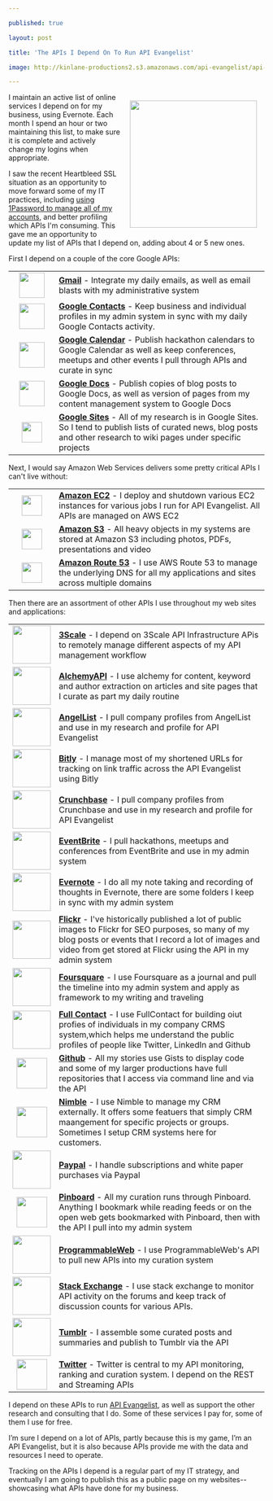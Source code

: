 ---
published: true
layout: post
title: 'The APIs I Depend On To Run API Evangelist'
image: http://kinlane-productions2.s3.amazonaws.com/api-evangelist/api-evangelist-logo-400.png
---

<p><img style="padding: 15px;" src="https://kinlane-productions2.s3.amazonaws.com/api-evangelist/api-evangelist-logo-400.png" alt="" width="250" align="right" />
<p>I maintain an active list of online services I depend on for my business, using Evernote.  Each month I spend an hour or two maintaining this list, to make sure it is complete and actively change my logins when appropriate.&nbsp;
<p>I saw the recent Heartbleed SSL situation as an opportunity to move forward some of my IT practices, including <a href="http://kinlane.reclaimyourdomain.org/2014/04/12/downloading-1password-from-agilebits/">using 1Password to manage all of my accounts</a>, and better profiling which APIs I'm consuming. This gave me an opportunity to update my list of APIs that I depend on, adding about 4 or 5 new ones.
<p>First I depend on a couple of the core Google APIs:
<table cellspacing="5" cellpadding="5" width="90%" align="center">
<tbody>
<tr>
<td width="75" align="center"><a title="Gmail API" href="https://developers.google.com/google-apps/gmail/"><img src="https://kinlane-productions2.s3.amazonaws.com/google/gmail-logo.jpeg" alt="" width="50" /></a></td>
<td><strong><a title="Gmail API" href="https://developers.google.com/google-apps/gmail/">Gmail</a></strong> - Integrate my daily emails, as well as email blasts with my administrative system</td>
</tr>
<tr>
<td width="75" align="center"><a title="Google Contacts API" href="https://developers.google.com/google-apps/contacts/v3/"><img src="https://kinlane-productions2.s3.amazonaws.com/google/google-contacts-logo.png" alt="" width="50" /></a></td>
<td><strong><a title="Google Contacts API" href="https://developers.google.com/google-apps/contacts/v3/">Google Contacts</a></strong> - Keep business and individual profiles in my admin system in sync with my daily Google Contacts activity.</td>
</tr>
<tr>
<td width="75" align="center"><a title="Google Calendar API" href="https://developers.google.com/google-apps/calendar/"><img src="https://kinlane-productions2.s3.amazonaws.com/google/google-calendar-logo.png" alt="" width="50" /></a></td>
<td><strong><a title="Google Calendar API" href="https://developers.google.com/google-apps/calendar/">Google Calendar</a></strong> - Publish hackathon calendars to Google Calendar as well as keep conferences, meetups and other events I pull through APIs and curate in sync</td>
</tr>
<tr>
<td width="75" align="center"><a title="Google Docs API" href="https://developers.google.com/google-apps/documents-list/"><img src="https://kinlane-productions2.s3.amazonaws.com/google/google-docs-icon.png" alt="" width="50" /></a></td>
<td><strong><a title="Google Docs API" href="https://developers.google.com/google-apps/documents-list/">Google Docs</a></strong> - Publish copies of blog posts to Google Docs, as well as version of pages from my content management system to Google Docs</td>
</tr>
<tr>
<td width="75" align="center"><a title="Google Sites API" href="https://developers.google.com/google-apps/sites/"><img src="https://kinlane-productions2.s3.amazonaws.com/google/google-sites-icon.png" alt="" width="40" /></a></td>
<td><strong><a title="Google Sites API" href="https://developers.google.com/google-apps/sites/">Google Sites</a></strong> - All of my research is in Google Sites.  So I tend to publish lists of curated news, blog posts and other research to wiki pages under specific projects</td>
</tr>
</tbody>
</table>
<p>Next, I would say Amazon Web Services delivers some pretty critical APIs I can't live without:
<table cellspacing="5" cellpadding="5" width="90%" align="center">
<tbody>
<tr>
<td width="74" align="center"><a title="Amazon EC2" href="https://aws.amazon.com/ec2/"><img src="https://kinlane-productions2.s3.amazonaws.com/amazon/amazon-ec2-icon.png" alt="" width="40" /></a></td>
<td><strong><a title="Amazon EC2" href="https://aws.amazon.com/ec2/">Amazon EC2</a></strong> - I deploy and shutdown various EC2 instances for various jobs I run for API Evangelist.  All APIs are managed on AWS EC2</td>
</tr>
<tr>
<td width="75" align="center"><a title="Amazon S3" href="https://aws.amazon.com/s3/"><img src="https://kinlane-productions2.s3.amazonaws.com/amazon/amazon-s3-icon.png" alt="" width="40" /></a></td>
<td><strong><a title="Amazon S3" href="https://aws.amazon.com/s3/">Amazon S3</a></strong> - All heavy objects in my systems are stored at Amazon S3 including photos, PDFs, presentations and video</td>
</tr>
<tr>
<td width="75" align="center"><a title="Amazon Route 53" href="https://aws.amazon.com/route53/"><img src="https://kinlane-productions2.s3.amazonaws.com/amazon/amazon-route-53-icon.png" alt="" width="40" /></a></td>
<td><strong><a title="Amazon Route 53" href="https://aws.amazon.com/route53/">Amazon Route 53</a></strong> - I use AWS Route 53 to manage the underlying DNS for all my applications and sites across multiple domains</td>
</tr>
</tbody>
</table>
<p>Then there are an assortment of other APIs I use throughout my web sites and applications:
<table cellspacing="5" cellpadding="5" width="90%" align="center">
<tbody>
<tr>
<td width="75" align="center"><a title="3Scale" href="https://support.3scale.net/reference/active-docs"><img src="https://s3.amazonaws.com/kinlane-productions2/api-service-providers/3Scale/3scale-logo.png" alt="" width="75" /></a></td>
<td><strong><a title="3Scale" href="https://support.3scale.net/reference/active-docs">3Scale</a></strong> - I depend on 3Scale API Infrastructure APis to remotely manage different aspects of my API management workflow</td>
</tr>
<tr>
<td width="75" align="center"><a title="AlchemyAPI" href="http://www.alchemyapi.com/"><img src="https://kinlane-productions2.s3.amazonaws.com/api-evangelist/alchemy/alchemyAPI-logo.jpeg" alt="" width="75" /></a></td>
<td><strong><a title="AlchemyAPI" href="http://www.alchemyapi.com/">AlchemyAPI</a></strong> - I use alchemy for content, keyword and author extraction on articles and site pages that I curate as part my daily routine</td>
</tr>
<tr>
<td width="75" align="center"><a title="AngelList" href="https://angel.co/api"><img src="https://s3.amazonaws.com/kinlane-productions2/api-evangelist/angellist/AngelList-logo.png" alt="" width="75" /></a></td>
<td><strong><a title="AngelList" href="https://angel.co/api">AngelList</a></strong> -&nbsp;I pull company profiles from AngelList and use in my research and profile for API Evangelist</td>
</tr>
<tr>
<td width="75" align="center"><a title="Bitly" href="https://dev.bitly.com/"><img src="https://s3.amazonaws.com/kinlane-productions2/api-evangelist/bitly/bitly-logo.png" alt="" width="75" /></a></td>
<td><strong><a title="Bitly" href="https://dev.bitly.com/">Bitly</a></strong> -&nbsp;I manage most of my shortened URLs for tracking on link traffic across the API Evangelist using Bitly</td>
</tr>
<tr>
<td width="75" align="center"><a title="Crunchbase" href="http://www.crunchbase.com/api"><img src="https://kinlane-productions2.s3.amazonaws.com/api-evangelist/crunchbase/crunchbase-logo.png" alt="" width="75" /></a></td>
<td><strong><a title="Crunchbase" href="http://www.crunchbase.com/api">Crunchbase</a></strong> - I pull company profiles from Crunchbase and use in my research and profile for API Evangelist</td>
</tr>
<tr>
<td width="75" align="center"><a title="Eventbrite API" href="https://developer.eventbrite.com/"><img src="https://kinlane-productions2.s3.amazonaws.com/api-evangelist/eventbrite/event-brite-logo.jpeg" alt="" width="75" /></a></td>
<td><strong><a title="Eventbrite API" href="https://developer.eventbrite.com/">EventBrite</a></strong> - I pull hackathons, meetups and conferences from EventBrite and use in my admin system</td>
</tr>
<tr>
<td width="75" align="center"><a title="Evernote" href="https://dev.evernote.com/"><img src="https://kinlane-productions2.s3.amazonaws.com/api-evangelist/evernote/evernote-logo.jpeg" alt="" width="75" /></a></td>
<td><strong><a title="Evernote" href="https://dev.evernote.com/">Evernote</a></strong> - I do all my note taking and recording of thoughts in Evernote, there are some folders I keep in sync with my admin system</td>
</tr>
<tr>
<td width="75" align="center"><a title="Flickr API" href="https://www.flickr.com/services/api/"><img src="https://kinlane-productions2.s3.amazonaws.com/api-evangelist/flickr/flickr-logo.jpeg" alt="" width="75" /></a></td>
<td><strong><a title="Flickr API" href="https://www.flickr.com/services/api/">Flickr</a></strong> - I've historically published a lot of public images to Flickr for SEO purposes, so many of my blog posts or events that I record a lot of images and video from get stored at Flickr using the API in my admin system</td>
</tr>
<tr>
<td width="75" align="center"><a title="Foursquare" href="https://developer.foursquare.com/index"><img src="https://kinlane-productions2.s3.amazonaws.com/api-evangelist/foursquare/foursquare-logo.png" alt="" width="75" /></a></td>
<td><strong><a title="Foursquare" href="https://developer.foursquare.com/index">Foursquare</a></strong> - I use Foursquare as a journal and pull the timeline into my admin system and apply as framework to my writing and traveling</td>
</tr>
<tr>
<td width="75" align="center"><a title="Full Contact" href="https://www.fullcontact.com/developer/"><img src="https://s3.amazonaws.com/kinlane-productions2/api-evangelist/fullcontact/full-contact-logo.png" alt="" width="75" /></a></td>
<td><strong><a title="Full Contact" href="https://www.fullcontact.com/developer/">Full Contact</a></strong> - I use FullContact for building oiut profies of individuals in my company CRMS system,which helps me understand the public profiles of people like Twitter, LinkedIn and Github</td>
</tr>
<tr>
<td width="75" align="center"><a title="Github API" href="https://developer.github.com/v3/"><img src="https://kinlane-productions2.s3.amazonaws.com/api-evangelist/github/github-logo.png" alt="" width="60" /></a></td>
<td><strong><a title="Github API" href="https://developer.github.com/v3/">Github</a></strong> - All my stories use Gists to display code and some of my larger productions have full repositories that I access via command line and via the API</td>
</tr>
<tr>
<td width="75" align="center"><a title="Nimble" href="http://www.nimble.com/"><img src="https://s3.amazonaws.com/kinlane-productions2/api-evangelist/nimble/nimble-crm.jpeg" alt="" width="60" /></a></td>
<td><strong><a title="Nimble" href="http://www.nimble.com/">Nimble</a></strong> - I use Nimble to manage my CRM externally. It offers some featuers that simply CRM maangement for specific projects or groups. Sometimes I setup CRM systems here for customers.</td>
</tr>
<tr>
<td width="75" align="center"><a title="Paypal API" href="https://developer.paypal.com/"><img src="https://kinlane-productions2.s3.amazonaws.com/api-evangelist/paypal/paypal-logo.jpeg" alt="" width="75" /></a></td>
<td><strong><a title="Paypal API" href="https://developer.paypal.com/">Paypal</a></strong> - I handle subscriptions and white paper purchases via Paypal</td>
</tr>
<tr>
<td width="75" align="center"><a title="Pinboard API" href="http://pinboard.in/api/"><img src="https://kinlane-productions2.s3.amazonaws.com/api-evangelist/pinboard/pinboard_in_blue.png" alt="" width="60" /></a></td>
<td><strong><a title="Pinboard API" href="http://pinboard.in/api/">Pinboard</a></strong> - All my curation runs through Pinboard.  Anything I bookmark while reading feeds or on the open web gets bookmarked with Pinboard, then with the API I pull into my admin system</td>
</tr>
<tr>
<td width="75" align="center"><a title="ProgrammableWeb API" href="http://api.programmableweb.com/"><img src="https://kinlane-productions2.s3.amazonaws.com/api-evangelist/programmableweb/programmableweb-logo.png" alt="" width="75" /></a></td>
<td><strong><a title="ProgrammableWeb API" href="http://api.programmableweb.com/">ProgrammableWeb</a></strong> - I use ProgrammableWeb's API to pull new APIs into my curation system</td>
</tr>
<tr>
<td width="75" align="center"><a title="Stack Exchange API" href="http://api.stackoverflow.com/1.0/usage"><img src="https://kinlane-productions2.s3.amazonaws.com/api-evangelist/stackexchange/StackExchangeLogo1.png" alt="" width="75" /></a></td>
<td><strong><a title="Stack Exchange API" href="http://api.stackoverflow.com/1.0/usage">Stack Exchange</a></strong> - I use stack exchange to monitor API activity on the forums and keep track of discussion counts for various APIs.</td>
</tr>
<tr>
<td width="75" align="center"><a title="Tumblr API" href="https://www.tumblr.com/docs/en/api/v2"><img src="https://kinlane-productions2.s3.amazonaws.com/api-evangelist/tumblr/tumblr-logo.png" alt="" width="75" /></a></td>
<td><strong><a title="Tumblr API" href="https://www.tumblr.com/docs/en/api/v2">Tumblr</a></strong> - I assemble some curated posts and summaries and publish to Tumblr via the API</td>
</tr>
<tr>
<td width="75" align="center"><a title="Twitter API" href="https://dev.twitter.com/"><img src="https://kinlane-productions2.s3.amazonaws.com/api-evangelist/twitter/tweet-bird-blue-white.png" alt="" width="60" /></a></td>
<td><strong><a title="Twitter API" href="https://dev.twitter.com/">Twitter</a></strong> - Twitter is central to my API monitoring, ranking and curation system.  I depend on the REST and Streaming APIs</td>
</tr>
</tbody>
</table>
<p>I depend on these APIs to run <a title="API Evangelist" href="http://apievangelist.com">API Evangelist</a>,&nbsp;as well as support the other research and consulting that I do.  Some of these services I pay for, some of them I use for free. &nbsp;
<p>I&rsquo;m sure I depend on a lot of APIs, partly because this is my game, I&rsquo;m an API Evangelist, but it is also because APIs provide me with the data and resources I need to operate.
<p>Tracking on the APIs I depend is a regular part of my IT strategy, and eventually I am going to publish this as a public page on my websites--showcasing what APIs have done for my business.

